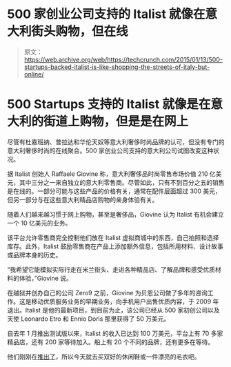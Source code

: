 # 500 家创业公司支持的 Italist 就像在意大利街头购物，但在线 

> 原文：<https://web.archive.org/web/https://techcrunch.com/2015/01/13/500-startups-backed-italist-is-like-shopping-the-streets-of-italy-but-online/>

# 500 Startups 支持的 Italist 就像是在意大利的街道上购物，但是是在网上

尽管有杜嘉班纳、普拉达和华伦天奴等意大利奢侈时尚品牌的认可，但没有专门的意大利奢侈时尚的在线聚合。500 家创业公司支持的意大利公司试图改变这种状况。

据 Italist 创始人 Raffaele Giovine 称，意大利奢侈品时尚零售市场价值 210 亿美元，其中三分之一来自独立的意大利零售商。尽管如此，只有不到百分之五的销售是在线的。一部分可能与这些产品的价格有关，通常在配件层面超过 300 美元，但另一部分与在这些意大利精品店购物的亲身体验有关。

随着人们越来越习惯于网上购物，甚至是奢侈品，Giovine 认为 Italist 有机会建立一个 10 亿美元的业务。

该平台允许零售商完全控制他们放在 Italist 虚拟商城中的东西，自己拍照和选择库存。此外，Italist 鼓励零售商在产品上添加额外信息，包括所用材料、设计故事或品牌本身的历史。

“我希望它能模拟实际行走在米兰街头、走进各种精品店、了解品牌和感受优质材料的体验，”Giovine 说。

在越狱并创办自己的公司 Zero9 之前，Giovine 为贝恩公司做了多年的咨询工作。这是移动优质服务业务的早期业务，向手机用户出售优质内容，于 2009 年退出。Italist 是他的最新项目，到目前为止，该公司已经从 500 家初创公司以及天使 Leonardo Etro 和 Ennio Doris 那里获得了 50 万美元。

自去年 1 月推出测试版以来，Italist 的收入已达到 100 万美元，平台上有 70 多家精品店，还有 200 家等待加入。船上有 20 个不同的品牌，还有更多在等待。

他们刚刚在[推出了](https://web.archive.org/web/20221210032732/https://www.italist.com/en)，所以今天就去买双好的休闲鞋或一件漂亮的毛衣吧。